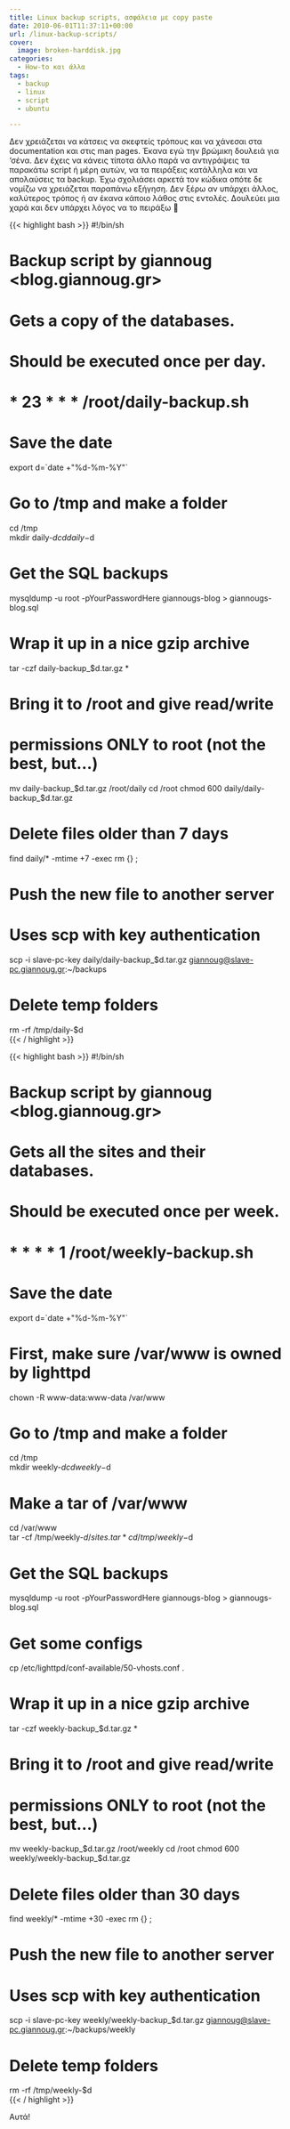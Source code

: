 ```yaml
---
title: Linux backup scripts, ασφάλεια με copy paste
date: 2010-06-01T11:37:11+00:00
url: /linux-backup-scripts/
cover:
  image: broken-harddisk.jpg
categories:
  - How-to και άλλα
tags:
  - backup
  - linux
  - script
  - ubuntu

---
```

Δεν χρειάζεται να κάτσεις να σκεφτείς τρόπους και να χάνεσαι στα documentation και στις man pages. Έκανα εγώ την βρώμικη δουλειά για &#8216;σένα. Δεν έχεις να κάνεις τίποτα άλλο παρά να αντιγράψεις τα παρακάτω script ή μέρη αυτών, να τα πειράξεις κατάλληλα και να απολαύσεις τα backup. Έχω σχολιάσει αρκετά τον κώδικα οπότε δε νομίζω να χρειάζεται παραπάνω εξήγηση. Δεν ξέρω αν υπάρχει άλλος, καλύτερος τρόπος ή αν έκανα κάποιο λάθος στις εντολές. Δουλεύει μια χαρά και δεν υπάρχει λόγος να το πειράξω 🙂  


{{< highlight bash >}}
#!/bin/sh  
# Backup script by giannoug <blog.giannoug.gr>  
# Gets a copy of the databases.  
# Should be executed once per day.  
# * 23 * * * /root/daily-backup.sh  
##

# Save the date  
export d=\`date +"%d-%m-%Y"\`

# Go to /tmp and make a folder  
cd /tmp  
mkdir daily-$d  
cd daily-$d

# Get the SQL backups  
mysqldump -u root -pYourPasswordHere giannougs-blog > giannougs-blog.sql

# Wrap it up in a nice gzip archive  
tar -czf daily-backup_$d.tar.gz *

# Bring it to /root and give read/write  
# permissions ONLY to root (not the best, but&#8230;)  
mv daily-backup_$d.tar.gz /root/daily  
cd /root  
chmod 600 daily/daily-backup_$d.tar.gz

# Delete files older than 7 days  
find daily/* -mtime +7 -exec rm {} \;

# Push the new file to another server  
# Uses scp with key authentication  
scp -i slave-pc-key daily/daily-backup_$d.tar.gz giannoug@slave-pc.giannoug.gr:~/backups

# Delete temp folders  
rm -rf /tmp/daily-$d  
{{< / highlight >}}

{{< highlight bash >}}
#!/bin/sh  
# Backup script by giannoug <blog.giannoug.gr>  
# Gets all the sites and their databases.  
# Should be executed once per week.  
# * * * * 1 /root/weekly-backup.sh  
##

# Save the date  
export d=\`date +"%d-%m-%Y"\`

# First, make sure /var/www is owned by lighttpd  
chown -R www-data:www-data /var/www

# Go to /tmp and make a folder  
cd /tmp  
mkdir weekly-$d  
cd weekly-$d

# Make a tar of /var/www  
cd /var/www  
tar -cf /tmp/weekly-$d/sites.tar *  
cd /tmp/weekly-$d

# Get the SQL backups  
mysqldump -u root -pYourPasswordHere giannougs-blog > giannougs-blog.sql

# Get some configs  
cp /etc/lighttpd/conf-available/50-vhosts.conf .

# Wrap it up in a nice gzip archive  
tar -czf weekly-backup_$d.tar.gz *

# Bring it to /root and give read/write  
# permissions ONLY to root (not the best, but&#8230;)  
mv weekly-backup_$d.tar.gz /root/weekly  
cd /root  
chmod 600 weekly/weekly-backup_$d.tar.gz

# Delete files older than 30 days  
find weekly/* -mtime +30 -exec rm {} \;

# Push the new file to another server  
# Uses scp with key authentication  
scp -i slave-pc-key weekly/weekly-backup_$d.tar.gz giannoug@slave-pc.giannoug.gr:~/backups/weekly

# Delete temp folders  
rm -rf /tmp/weekly-$d  
{{< / highlight >}}

Αυτά!